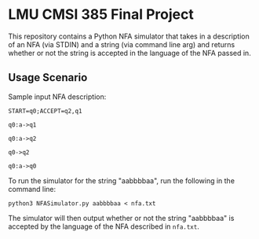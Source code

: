 # LMU CMSI 385 Final Project

This repository contains a Python NFA simulator that takes in a description of an NFA (via STDIN) and a string (via command line arg) and returns whether or not the string is accepted in the language of the NFA passed in.

## Usage Scenario

Sample input NFA description:

```
START=q0;ACCEPT=q2,q1

q0:a->q1

q0:a->q2

q0->q2

q0:a->q0
```

To run the simulator for the string "aabbbbaa", run the following in the command line:

```
python3 NFASimulator.py aabbbbaa < nfa.txt
```

The simulator will then output whether or not the string "aabbbbaa" is accepted by the language of the NFA described in `nfa.txt`.
